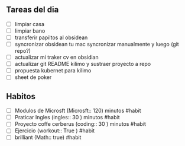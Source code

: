 
## Tareas del dia

* [ ] limpiar casa
* [ ] limpiar bano
* [ ] transferir papiltos al obsidean
* [ ] syncronizar obsidean tu mac  syncronizar manualmente y luego (git repo?)
* [ ] actualizar mi traker cv en obsidian
* [ ] actualizar git README kilimo y sustraer proyecto a repo
* [ ] propuesta kubernet para kilimo
* [ ] sheet de poker

## Habitos 

* [ ] Modulos de Microsft (Microsft:: 120) minutos #habit
* [ ] Praticar Ingles (ingles:: 30 ) minutos #habit 
* [ ] Proyecto coffe cerberus (coding:: 30 ) minutos #habit 
* [ ] Ejercicio (workout:: True )  #habit 
* [ ] brilliant (Math:: true)  #habit 
